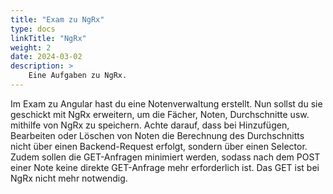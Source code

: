 ```yaml
---
title: "Exam zu NgRx"
type: docs
linkTitle: "NgRx"
weight: 2
date: 2024-03-02
description: >
    Eine Aufgaben zu NgRx.
---
```


Im Exam zu Angular hast du eine Notenverwaltung erstellt. Nun sollst du sie geschickt mit NgRx erweitern, um die Fächer, Noten, Durchschnitte usw. mithilfe von NgRx zu speichern.
Achte darauf, dass bei Hinzufügen, Bearbeiten oder Löschen von Noten die Berechnung des Durchschnitts nicht über einen Backend-Request erfolgt, sondern über einen Selector.
Zudem sollen die GET-Anfragen minimiert werden, sodass nach dem POST einer Note keine direkte GET-Anfrage mehr erforderlich ist. Das GET ist bei NgRx nicht mehr notwendig.

